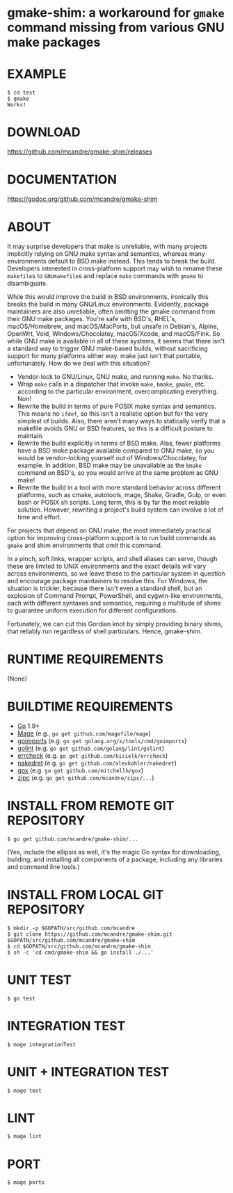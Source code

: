 # gmake-shim: a workaround for `gmake` command missing from various GNU make packages

# EXAMPLE

```console
$ cd test
$ gmake
Works!
```

# DOWNLOAD

https://github.com/mcandre/gmake-shim/releases

# DOCUMENTATION

https://godoc.org/github.com/mcandre/gmake-shim

# ABOUT

It may surprise developers that make is unreliable, with many projects implicitly relying on GNU make syntax and semantics, whereas many environments default to BSD make instead. This tends to break the build. Developers interested in cross-platform support may wish to rename these `makefile`s to `GNUmakefile`s and replace `make` commands with `gmake` to disambiguate.

While this would improve the build in BSD environments, ironically this breaks the build in many GNU/Linux environments. Evidently, package maintainers are also unreliable, often omitting the gmake command from their GNU make packages. You're safe with BSD's, RHEL's, macOS/Homebrew, and macOS/MacPorts, but unsafe in Debian's, Alpine, OpenWrt, Void, Windows/Chocolatey, macOS/Xcode, and macOS/Fink. So while GNU make is available in all of these systems, it seems that there isn't a standard way to trigger GNU make-based builds, without sacrificing support for many platforms either way. make just isn't that portable, unfortunately. How do we deal with this situation?

* Vendor-lock to GNU/Linux, GNU make, and running `make`. No thanks.
* Wrap `make` calls in a dispatcher that invoke `make`, `bmake`, `gmake`, etc. according to the particular environment, overcomplicating everything. Non!
* Rewrite the build in terms of pure POSIX make syntax and semantics. This means no `ifdef`, so this isn't a realistic option but for the very simplest of builds. Also, there aren't many ways to statically verify that a makefile avoids GNU or BSD features, so this is a difficult posture to maintain.
* Rewrite the build explicitly in terms of BSD make. Alas, fewer platforms have a BSD make package available compared to GNU make, so you would be vendor-locking yourself out of Windows/Chocolatey, for example. In addition, BSD make may be unavailable as the `bmake` command on BSD's, so you would arrive at the same problem as GNU make!
* Rewrite the build in a tool with more standard behavior across different platforms, such as cmake, autotools, mage, Shake, Gradle, Gulp, or even bash or POSIX sh scripts. Long term, this is by far the most reliable solution. However, rewriting a project's build system can involve a lot of time and effort.

For projects that depend on GNU make, the most immediately practical option for improving cross-platform support is to run build commands as `gmake` and shim environments that omit this command.

In a pinch, soft links, wrapper scripts, and shell aliases can serve, though these are limited to UNIX environments and the exact details will vary across environments, so we leave these to the particular system in question and encourage package maintainers to resolve this. For Windows, the situation is trickier, because there isn't even a standard shell, but an explosion of Command Prompt, PowerShell, and cygwin-like environments, each with different syntaxes and semantics, requiring a multitude of shims to guarantee uniform execution for different configurations.

Fortunately, we can cut this Gordian knot by simply providing binary shims, that reliably run regardless of shell particulars. Hence, gmake-shim.

# RUNTIME REQUIREMENTS

(None)

# BUILDTIME REQUIREMENTS

* [Go](https://golang.org/) 1.9+
* [Mage](https://magefile.org/) (e.g., `go get github.com/magefile/mage`)
* [goimports](https://godoc.org/golang.org/x/tools/cmd/goimports) (e.g. `go get golang.org/x/tools/cmd/goimports`)
* [golint](https://github.com/golang/lint) (e.g. `go get github.com/golang/lint/golint`)
* [errcheck](https://github.com/kisielk/errcheck) (e.g. `go get github.com/kisielk/errcheck`)
* [nakedret](https://github.com/alexkohler/nakedret) (e.g. `go get github.com/alexkohler/nakedret`)
* [gox](https://github.com/mitchellh/gox) (e.g. `go get github.com/mitchellh/gox`)
* [zipc](https://github.com/mcandre/zipc) (e.g. `go get github.com/mcandre/zipc/...`)

# INSTALL FROM REMOTE GIT REPOSITORY

```console
$ go get github.com/mcandre/gmake-shim/...
```

(Yes, include the ellipsis as well, it's the magic Go syntax for downloading, building, and installing all components of a package, including any libraries and command line tools.)

# INSTALL FROM LOCAL GIT REPOSITORY

```console
$ mkdir -p $GOPATH/src/github.com/mcandre
$ git clone https://github.com/mcandre/gmake-shim.git $GOPATH/src/github.com/mcandre/gmake-shim
$ cd $GOPATH/src/github.com/mcandre/gmake-shim
$ sh -c 'cd cmd/gmake-shim && go install ./...'
```

# UNIT TEST

```console
$ go test
```

# INTEGRATION TEST

```console
$ mage integrationTest
```

# UNIT + INTEGRATION TEST

```console
$ mage test
```

# LINT

```console
$ mage lint
```

# PORT

```console
$ mage ports
```
